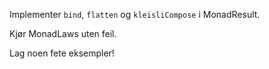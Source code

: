 Implementer `bind`, `flatten` og `kleisliCompose` i MonadResult.

Kjør MonadLaws uten feil.

Lag noen fete eksempler!
